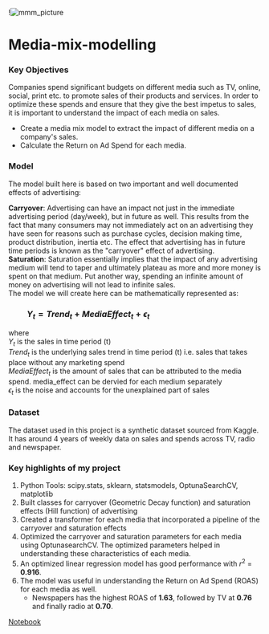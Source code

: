 !![mmm_picture](https://user-images.githubusercontent.com/84924789/217391752-f907e484-4a1c-41fd-bfda-2fe4de0d03e6.jpg)

# Media-mix-modelling

### Key Objectives
Companies spend significant budgets on different media such as TV, online, social, print etc. to promote sales of their products and services. In order to optimize these spends and ensure that they give the best impetus to sales, it is important to understand the impact of each media on sales. <br> 

* Create a media mix model to extract the impact of different media on a company's sales. 
* Calculate the Return on Ad Spend for each media.

### Model

The model built here is based on two important and well documented effects of advertising:

**Carryover**: Advertising can have an impact not just in the immediate advertising period (day/week), but in future as well. This results from the fact that many consumers may not immediately act on an advertising they have seen for reasons such as purchase cycles, decision making time, product distribution, inertia etc. The effect that advertising has in future time periods is known as the "carryover" effect of advertising.<br>
**Saturation**: Saturation essentially implies that the impact of any advertising medium will tend to taper and ultimately plateau as more and more money is spent on that medium. Put another way, spending an infinite amount of money on advertising will not lead to infinite sales.<br> 
The model we will create here  can be mathematically represented as: <br>

### &emsp;&emsp; $Y_{t} = Trend_{t} + Media Effect_{t} + \epsilon_{t}$

where <br>
$Y_{t}$ is the sales in time period (t) <br>
$Trend_{t}$ is the underlying sales trend in time period (t) i.e. sales that takes place without any marketing spend <br>
$Media Effect_{t}$ is the amount of sales that can be attributed to the media spend. media_effect can be dervied for each medium separately <br>
$\epsilon_{t}$ is the noise and accounts for the unexplained part of sales <br>

### Dataset

The dataset used in this project is a synthetic dataset sourced from Kaggle. It has around 4 years of weekly data on sales and spends across TV, radio and newspaper. 

### Key highlights of my project
1. Python Tools: scipy.stats, sklearn, statsmodels, OptunaSearchCV, matplotlib
2. Built classes for carryover (Geometric Decay function) and saturation effects (Hill function) of advertising
3. Created a transformer for each media that incorporated a pipeline of the carryover and saturation effects
4. Optimized the carryover and saturation parameters for each media using OptunasearchCV. The optimized parameters helped in understanding these characteristics of each media.
5. An optimized linear regression model has good performance with $r^{2}$ = **0.916**. 
6. The model was useful in understanding the Return on Ad Spend (ROAS) for each media as well.
    - Newspapers has the highest ROAS of **1.63**, followed by TV at **0.76** and finally radio at **0.70**. 

[Notebook](media_mix_modelling_ver2.ipynb)
